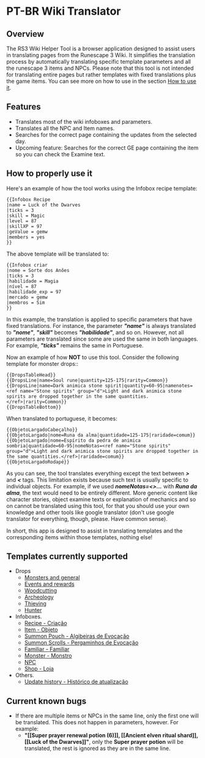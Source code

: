 # PT-BR Wiki Translator

## Overview

The RS3 Wiki Helper Tool is a browser application designed to assist users in translating pages from the Runescape 3 Wiki. It simplifies the translation process by automatically translating specific template parameters and all the runescape 3 items and NPCs. Please note that this tool is not intended for translating entire pages but rather templates with fixed translations plus the game items. You can see more on how to use in the section [How to use it](#how-to-properly-use-it).

## Features
- Translates most of the wiki infoboxes and parameters.
- Translates all the NPC and Item names.
- Searches for the correct page containing the updates from the selected day.
- Upcoming feature: Searches for the correct GE page containing the item so you can check the Examine text.


## How to properly use it

Here's an example of how the tool works using the Infobox recipe template:
```
{{Infobox Recipe
|name = Luck of the Dwarves
|ticks = 3
|skill = Magic
|level = 87
|skillXP = 97
|geValue = gemw
|members = yes
}}
```

The above template will be translated to:
```
{{Infobox criar
|nome = Sorte dos Anões
|ticks = 3
|habilidade = Magia
|nível = 87
|habilidade_exp = 97
|mercado = gemw
|membros = Sim
}}
```
In this example, the translation is applied to specific parameters that have fixed translations. For instance, the parameter **_"name"_** is always translated to **_"nome"_**, **_"skill"_** becomes **_"habilidade"_**, and so on. However, not all parameters are translated since some are used the same in both languages. For example, **_"ticks"_** remains the same in Portuguese.

Now an example of how **NOT** to use this tool. Consider the following template for monster drops::

```
{{DropsTableHead}}
{{DropsLine|name=Soul rune|quantity=125-175|rarity=Common}}
{{DropsLine|name=Dark animica stone spirit|quantity=60-95|namenotes=<ref name="Stone spirits" group="d">Light and dark animica stone spirits are dropped together in the same quantities.</ref>|rarity=Common}}
{{DropsTableBottom}}
```

When translated to portuguese, it becomes:
```
{{ObjetoLargadoCabeçalho}}
{{ObjetoLargado|nome=Runa da alma|quantidade=125-175|raridade=comum}}
{{ObjetoLargado|nome=Espírito da pedra de animica sombria|quantidade=60-95|nomeNotas=<ref name="Stone spirits" group="d">Light and dark animica stone spirits are dropped together in the same quantities.</ref>|raridade=comum}}
{{ObjetoLargadoRodapé}}
```

As you can see, the tool translates everything except the text between **_>_** and **_<_** tags. This limitation exists because such text is usually specific to individual objects. For example, if we used **_nomeNotas=<>..._** with **_Runa da alma_**, the text would need to be entirely different. More generic content like character stories, object examine texts or explanation of mechanics and so on cannot be translated using this tool, for that you should use your own knowledge and other tools like google translator (don't use google translator for everything, though, please. Have common sense).

In short, this app is designed to assist in translating templates and the corresponding items within those templates, nothing else!

## Templates currently supported

- Drops
  * [Monsters and general](https://runescape.wiki/w/Template:DropsLine)
  * [Events and rewards](https://runescape.wiki/w/Template:DropsLineRW)
  * [Woodcutting](https://runescape.wiki/w/Template:DropsLineWC)
  * [Archeology](https://runescape.wiki/w/Template:DropsLineArch)
  * [Thieving](https://runescape.wiki/w/Template:DropsLineThiev)
  * [Hunter](https://runescape.wiki/w/Template:DropsLineHunt)
- Infoboxes. 
  * [Recipe - Criação](https://runescape.wiki/w/Template:Infobox_Recipe)
  * [Item - Objeto](https://runescape.wiki/w/Module:Infobox_Item)
  * [Summon Pouch - Algibeiras de Evocação](https://runescape.wiki/w/Template:Infobox_Summoning_pouch)
  * [Summon Scrolls - Pergaminhos de Evocação](https://runescape.wiki/w/Template:Infobox_Summoning_scroll)
  * [Familiar - Familiar](https://runescape.wiki/w/Template:Infobox_familiar)
  * [Monster - Monstro](https://runescape.wiki/w/Template:Infobox_Monster_new)
  * [NPC](https://runescape.wiki/w/Template:Infobox_NPC)
  * [Shop - Loja](https://runescape.wiki/w/Template:Infobox_Shop)
- Others.
  * [Update history - Histórico de atualização](https://runescape.wiki/w/Template:Update_history)

## Current known bugs

- If there are multiple items or NPCs in the same line, only the first one will be translated. This does not happen in parameters, however. For example:
  * **"[[Super prayer renewal potion (6)]], [[Ancient elven ritual shard]], [[Luck of the Dwarves]]"**, only the **Super prayer potion** will be translated, the rest is ignored as they are in the same line.
  
